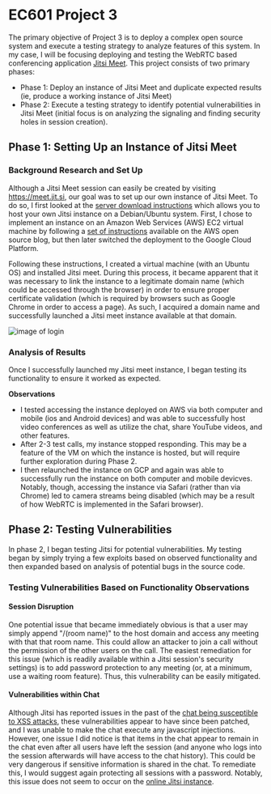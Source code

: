 # EC601 Project 3
The primary objective of Project 3 is to deploy a complex open source system and execute a testing strategy to analyze features of this system. In my case, I will be focusing deploying and testing the WebRTC based conferencing application [Jitsi Meet](https://jitsi.org/jitsi-meet/). This project consists of two primary phases:
* Phase 1: Deploy an instance of Jitsi Meet and duplicate expected results (ie, produce a working instance of Jitsi Meet)
* Phase 2: Execute a testing strategy to identify potential vulnerabilities in Jitsi Meet (initial focus is on analyzing the signaling and finding security holes in session creation).

## Phase 1: Setting Up an Instance of Jitsi Meet
### Background Research and Set Up
Although a Jitsi Meet session can easily be created by visiting https://meet.jit.si, our goal was to set up our own instance of Jitsi Meet. To do so, I first looked at the [server download instructions](https://jitsi.github.io/handbook/docs/devops-guide/devops-guide-start) which allows you to host your own Jitsi instance on a Debian/Ubuntu system. First, I chose to implement an instance on an Amazon Web Services (AWS) EC2 virtual machine by following a [set of instructions](https://aws.amazon.com/blogs/opensource/getting-started-with-jitsi-an-open-source-web-conferencing-solution/) available on the AWS open source blog, but then later switched the deployment to the Google Cloud Platform. 

Following these instructions, I created a virtual machine (with an Ubuntu OS) and installed Jitsi meet. During this process, it became apparent that it was necessary to link the instance to a legitimate domain name (which could be accessed through the browser) in order to ensure proper certificate validation (which is required by browsers such as Google Chrome in order to access a page). As such, I acquired a domain name and successfully launched a Jitsi meet instance available at that domain. 

![image of login](https://github.com/whunt1965/EC601_Project3/blob/main/Snip20201011_13.png)

### Analysis of Results
Once I successfully launched my Jitsi meet instance, I began testing its functionality to ensure it worked as expected.


**Observations**
* I tested accessing the instance deployed on AWS via both computer and mobile (ios and Android devices) and was able to successfully host video conferences as well as utilize the chat, share YouTube videos, and other features. 
* After 2-3 test calls, my instance stopped responding. This may be a feature of the VM on which the instance is hosted, but will require further exploration during Phase 2.
* I then relaunched the instance on GCP and again was able to successfully run the instance on both computer and mobile devicves. Notably, though, accessing the instance via Safari (rather than via Chrome) led to camera streams being disabled (which may be a result of how WebRTC is implemented in the Safari browser).

## Phase 2: Testing Vulnerabilities
In phase 2, I began testing Jitsi for potential vulnerabilities. My testing began by simply trying a few exploits based on observed functionality and then expanded based on analysis of potential bugs in the source code.

### Testing Vulnerabilities Based on Functionality Observations
#### Session Disruption
One potential issue that became immediately obvious is that a user may simply append "/(room name)" to the host domain and access any meeting with that that room name. This could allow an attacker to join a call without the permission of the other users on the call. The easiest remediation for this issue (which is readily available within a Jitsi session's security settings) is to add password protection to any meeting (or, at a minimum, use a waiting room feature). Thus, this vulnerability can be easily mitigated.

#### Vulnerabilities within Chat
Although Jitsi has reported issues in the past of the [chat being susceptible to XSS attacks](https://community.jitsi.org/t/jitsi-users-xss-in-chat-window-of-meet-jit-si/7021), these vulnerabilities appear to have since been patched, and I was unable to make the chat execute any javascript injections. However, one issue I did notice is that items in the chat appear to remain in the chat even after all users have left the session (and anyone who logs into the session afterwards will have access to the chat history). This could be very dangerous if sensitive information is shared in the chat. To remediate this, I would suggest again protecting all sessions with a password. Notably, this issue does not seem to occur on the [online Jitsi instance](https://meet.jit.si).


